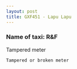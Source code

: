 ```yaml
---
layout: post
title: GXF451 - Lapu Lapu
---
```


### Name of taxi: R&F

Tampered meter

```Tampered or broken meter```

